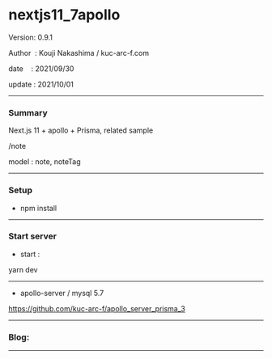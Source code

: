 ﻿# nextjs11_7apollo

 Version: 0.9.1

 Author  : Kouji Nakashima / kuc-arc-f.com

 date    : 2021/09/30

 update  : 2021/10/01

***
### Summary

Next.js 11 + apollo + Prisma, related  sample

/note

model : note, noteTag

***
### Setup

* npm install

***
### Start server
* start :

yarn dev

***
* apollo-server / mysql 5.7

https://github.com/kuc-arc-f/apollo_server_prisma_3

***
### Blog:


***

